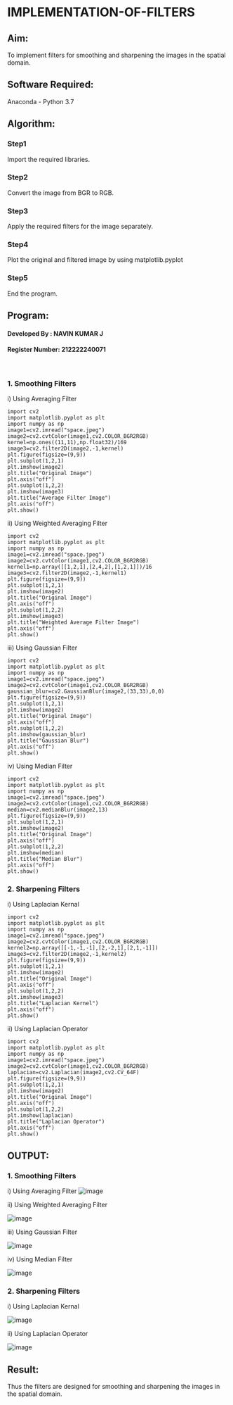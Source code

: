 # IMPLEMENTATION-OF-FILTERS
## Aim:
To implement filters for smoothing and sharpening the images in the spatial domain.

## Software Required:
Anaconda - Python 3.7

## Algorithm:
### Step1
Import the required libraries.

### Step2
Convert the image from BGR to RGB.

### Step3
Apply the required filters for the image separately.

### Step4
Plot the original and filtered image by using matplotlib.pyplot

### Step5
End the program.


## Program:
#### Developed By   : NAVIN KUMAR J
#### Register Number: 212222240071
</br>

### 1. Smoothing Filters

i) Using Averaging Filter
```
import cv2
import matplotlib.pyplot as plt
import numpy as np
image1=cv2.imread("space.jpeg")
image2=cv2.cvtColor(image1,cv2.COLOR_BGR2RGB)
kernel=np.ones((11,11),np.float32)/169
image3=cv2.filter2D(image2,-1,kernel)
plt.figure(figsize=(9,9))
plt.subplot(1,2,1)
plt.imshow(image2)
plt.title("Original Image")
plt.axis("off")
plt.subplot(1,2,2)
plt.imshow(image3)
plt.title("Average Filter Image")
plt.axis("off")
plt.show()
```
ii) Using Weighted Averaging Filter
```
import cv2
import matplotlib.pyplot as plt
import numpy as np
image1=cv2.imread("space.jpeg")
image2=cv2.cvtColor(image1,cv2.COLOR_BGR2RGB)
kernel1=np.array([[1,2,1],[2,4,2],[1,2,1]])/16
image3=cv2.filter2D(image2,-1,kernel1)
plt.figure(figsize=(9,9))
plt.subplot(1,2,1)
plt.imshow(image2)
plt.title("Original Image")
plt.axis("off")
plt.subplot(1,2,2)
plt.imshow(image3)
plt.title("Weighted Average Filter Image")
plt.axis("off")
plt.show()
```
iii) Using Gaussian Filter
```
import cv2
import matplotlib.pyplot as plt
import numpy as np
image1=cv2.imread("space.jpeg")
image2=cv2.cvtColor(image1,cv2.COLOR_BGR2RGB)
gaussian_blur=cv2.GaussianBlur(image2,(33,33),0,0)
plt.figure(figsize=(9,9))
plt.subplot(1,2,1)
plt.imshow(image2)
plt.title("Original Image")
plt.axis("off")
plt.subplot(1,2,2)
plt.imshow(gaussian_blur)
plt.title("Gaussian Blur")
plt.axis("off")
plt.show()
```

iv) Using Median Filter
```
import cv2
import matplotlib.pyplot as plt
import numpy as np
image1=cv2.imread("space.jpeg")
image2=cv2.cvtColor(image1,cv2.COLOR_BGR2RGB)
median=cv2.medianBlur(image2,13)
plt.figure(figsize=(9,9))
plt.subplot(1,2,1)
plt.imshow(image2)
plt.title("Original Image")
plt.axis("off")
plt.subplot(1,2,2)
plt.imshow(median)
plt.title("Median Blur")
plt.axis("off")
plt.show()
```

### 2. Sharpening Filters
i) Using Laplacian Kernal
```
import cv2
import matplotlib.pyplot as plt
import numpy as np
image1=cv2.imread("space.jpeg")
image2=cv2.cvtColor(image1,cv2.COLOR_BGR2RGB)
kernel2=np.array([[-1,-1,-1],[2,-2,1],[2,1,-1]])
image3=cv2.filter2D(image2,-1,kernel2)
plt.figure(figsize=(9,9))
plt.subplot(1,2,1)
plt.imshow(image2)
plt.title("Original Image")
plt.axis("off")
plt.subplot(1,2,2)
plt.imshow(image3)
plt.title("Laplacian Kernel")
plt.axis("off")
plt.show()
```
ii) Using Laplacian Operator
```
import cv2
import matplotlib.pyplot as plt
import numpy as np
image1=cv2.imread("space.jpeg")
image2=cv2.cvtColor(image1,cv2.COLOR_BGR2RGB)
laplacian=cv2.Laplacian(image2,cv2.CV_64F)
plt.figure(figsize=(9,9))
plt.subplot(1,2,1)
plt.imshow(image2)
plt.title("Original Image")
plt.axis("off")
plt.subplot(1,2,2)
plt.imshow(laplacian)
plt.title("Laplacian Operator")
plt.axis("off")
plt.show()
```

## OUTPUT:
### 1. Smoothing Filters


i) Using Averaging Filter
![image](https://github.com/Jaiganesh235/Implementation-of-filter/assets/118657189/9f1277f5-6936-4948-9f6f-9a1c7684c6fe)



ii) Using Weighted Averaging Filter

![image](https://github.com/Jaiganesh235/Implementation-of-filter/assets/118657189/02df4c47-1915-4c2d-926a-13c029d27ec9)



iii) Using Gaussian Filter

![image](https://github.com/Jaiganesh235/Implementation-of-filter/assets/118657189/3fa17daa-d492-4572-b825-d2afdeacfc4e)



iv) Using Median Filter

![image](https://github.com/Jaiganesh235/Implementation-of-filter/assets/118657189/201edfd8-6daf-4998-88b9-04cbe4e74399)



### 2. Sharpening Filters

i) Using Laplacian Kernal

![image](https://github.com/Jaiganesh235/Implementation-of-filter/assets/118657189/61ef9c6f-a3ac-42c2-b939-cd50e25d68dd)


ii) Using Laplacian Operator

![image](https://github.com/Jaiganesh235/Implementation-of-filter/assets/118657189/41aaf2d4-11b9-4406-83fc-1d68e7f820a1)



## Result:
Thus the filters are designed for smoothing and sharpening the images in the spatial domain.

